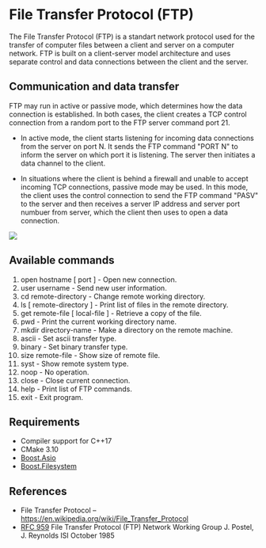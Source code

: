 # File Transfer Protocol (FTP)

The File Transfer Protocol (FTP) is a standart network protocol used for the transfer of computer files between a client and server on a computer network.
FTP is built on a client-server model architecture and uses separate control and data connections between the client and the server. 

<h2>Communication and data transfer</h2>

FTP may run in active or passive mode, which determines how the data connection is established. In both cases, the client creates a TCP control connection from a random port to the FTP server command port 21.

* In active mode, the client starts listening for incoming data connections from the server on port N. It sends the FTP command "PORT N" to inform the server on which port it is listening. The server then initiates a data channel to the client.

* In situations where the client is behind a firewall and unable to accept incoming TCP connections, passive mode may be used. In this mode, the client uses the control connection to send the FTP command "PASV" to the server and then receives a server IP address and server port numbuer from server, which the client then uses to open a data connection.

<img src="https://gist.githubusercontent.com/deniskovalchuk/119c6b0134389b76129f7eda3ae602ff/raw/9f7aac03364943653bfe89c2901d00ae54648c30/ftp1.jpg">

<h2>Available commands</h2>
<ol>
  <li>open hostname [ port ] - Open new connection.</li>
  <li>user username - Send new user information.</li>
  <li>cd remote-directory - Change remote working directory.</li>
  <li>ls [ remote-directory ] - Print list of files in the remote directory.</li>
  <li>get remote-file [ local-file ] - Retrieve a copy of the file.</li>
  <li>pwd - Print the current working directory name.</li>
  <li>mkdir directory-name - Make a directory on the remote machine.</li>
  <li>ascii - Set ascii transfer type.</li>
  <li>binary - Set binary transfer type.</li>
  <li>size remote-file - Show size of remote file.</li>
  <li>syst - Show remote system type.</li>
  <li>noop - No operation.</li>
  <li>close - Close current connection.</li>
  <li>help - Print list of FTP commands.</li>
  <li>exit - Exit program.</li>
</ol>

<h2>Requirements</h2>

* Compiler support for C++17
* CMake 3.10
* <a href="https://www.boost.org/doc/libs/1_66_0/doc/html/boost_asio.html" target="_blank">Boost.Asio</a>
* <a href="https://www.boost.org/doc/libs/1_65_1/libs/filesystem/doc/index.htm" target="_blank">Boost.Filesystem</a>

<h2>References</h2>

* File Transfer Protocol – https://en.wikipedia.org/wiki/File_Transfer_Protocol
* <a href="https://github.com/deniskovalchuk/file-transfer-protocol/blob/master/RFC959.txt">RFC 959</a> File Transfer Protocol (FTP) Network Working Group J. Postel, J. Reynolds ISI October 1985
